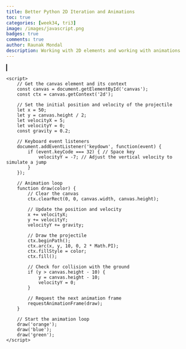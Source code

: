 ```yaml
---
title: Better Python 2D Iteration and Animations
toc: true
categories: [week34, tri3]
image: /images/javascript.png
badges: true
comments: true
author: Raunak Mondal
description: Working with 2D elements and working with animations
---
```

<head>
    <title>Projectile Motion Simulation</title>
    <style>
        canvas {
            border: 1px solid black;
        }
    </style>
</head>
<body>
    <canvas id="canvas" width="800" height="400"></canvas>

    <script>
        // Get the canvas element and its context
        const canvas = document.getElementById('canvas');
        const ctx = canvas.getContext('2d');

        // Set the initial position and velocity of the projectile
        let x = 50;
        let y = canvas.height / 2;
        let velocityX = 5;
        let velocityY = 0;
        const gravity = 0.2;

        // Keyboard event listeners
        document.addEventListener('keydown', function(event) {
            if (event.keyCode === 32) { // Space key
                velocityY = -7; // Adjust the vertical velocity to simulate a jump
            }
        });

        // Animation loop
        function draw(color) {
            // Clear the canvas
            ctx.clearRect(0, 0, canvas.width, canvas.height);

            // Update the position and velocity
            x += velocityX;
            y += velocityY;
            velocityY += gravity;

            // Draw the projectile
            ctx.beginPath();
            ctx.arc(x, y, 10, 0, 2 * Math.PI);
            ctx.fillStyle = color;
            ctx.fill();

            // Check for collision with the ground
            if (y > canvas.height - 10) {
                y = canvas.height - 10;
                velocityY = 0;
            }

            // Request the next animation frame
            requestAnimationFrame(draw);
        }

        // Start the animation loop
        draw('orange');
        draw('blue');
        draw('green');
    </script>
</body>

